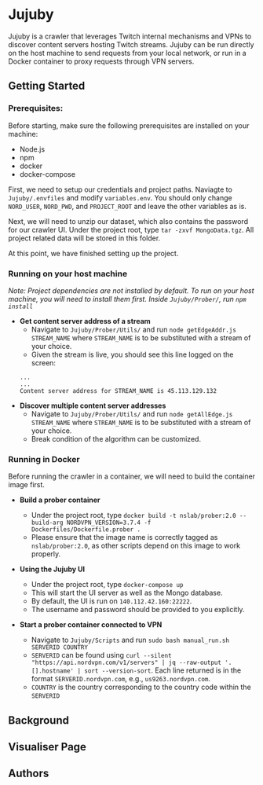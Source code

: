 # Jujuby
Jujuby is a crawler that leverages Twitch internal mechanisms and VPNs to discover content servers hosting Twitch streams. Jujuby can be run directly on the host machine to send requests from your local network, or run in a Docker container to proxy requests through VPN servers. 

## Getting Started 
### Prerequisites: 
Before starting, make sure the following prerequisites are installed on your machine: 
- Node.js
- npm 
- docker
- docker-compose 

First, we need to setup our credentials and project paths. Naviagte to `Jujuby/.envfiles` and modify `variables.env`. You should only change `NORD_USER`, `NORD_PWD`, and `PROJECT_ROOT` and leave the other variables as is. 

Next, we will need to unzip our dataset, which also contains the password for our crawler UI. Under the project root, type `tar -zxvf MongoData.tgz`. All project related data will be stored in this folder. 

At this point, we have finished setting up the project. 

### Running on your host machine 
*Note: Project dependencies are not installed by default. To run on your host machine, you will need to install them first. Inside `Jujuby/Prober/`, run `npm install`*

- **Get content server address of a stream** 
    - Navigate to `Jujuby/Prober/Utils/` and run `node getEdgeAddr.js STREAM_NAME` where `STREAM_NAME` is to be substituted with a stream of your choice. 
    - Given the stream is live, you should see this line logged on the screen:  
    ```
    ...
    ...
    Content server address for STREAM_NAME is 45.113.129.132
    ```
- **Discover multiple content server addresses**
    - Navigate to `Jujuby/Prober/Utils/` and run `node getAllEdge.js STREAM_NAME` where `STREAM_NAME` is to be substituted with a stream of your choice.
    - Break condition of the algorithm can be customized. 

### Running in Docker 
Before running the crawler in a container, we will need to build the container image first. 
- **Build a prober container**
    - Under the project root, type `docker build -t nslab/prober:2.0 --build-arg NORDVPN_VERSION=3.7.4 -f Dockerfiles/Dockerfile.prober .`
    - Please ensure that the image name is correctly tagged as `nslab/prober:2.0`, as other scripts depend on this image to work properly. 

- **Using the Jujuby UI**
    - Under the project root, type `docker-compose up` 
    - This will start the UI server as well as the Mongo database. 
    - By default, the UI is run on `140.112.42.160:22222`. 
    - The username and password should be provided to you explicitly. 

- **Start a prober container connected to VPN**
    - Navigate to `Jujuby/Scripts` and run `sudo bash manual_run.sh SERVERID COUNTRY` 
    - `SERVERID` can be found using `curl --silent "https://api.nordvpn.com/v1/servers" | jq --raw-output '.[].hostname' | sort --version-sort`. Each line returned is in the format `SERVERID.nordvpn.com`, e.g., `us9263.nordvpn.com`. 
    - `COUNTRY` is the country corresponding to the country code within the `SERVERID` 
 
## Background 

## Visualiser Page 

## Authors 